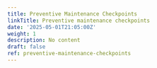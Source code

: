 ```yaml
---
title: Preventive Maintenance Checkpoints
linkTitle: Preventive maintenance checkpoints
date: '2025-05-01T21:05:00Z'
weight: 1
description: No content
draft: false
ref: preventive-maintenance-checkpoints
---
```


